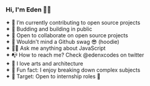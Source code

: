 ### Hi, I'm Eden 🥷🏼

<!--
**edenxcodes/edenxcodes** is a ✨ _special_ ✨ repository because its `README.md` (this file) appears on your GitHub profile.

Here are some ideas to get you started: -->

✦  🚀 I’m currently contributing to open source projects <br>
✦  🌱 Budding and building in public <br>
✦  🤖 Open to collaborate on open source projects <br>
✦  👀 Wouldn't mind a Github swag 😎 (hoodie)<br>
✦  👍🏽 Ask me anything about JavaScript <br>
✦  📭 How to reach me? Check @edenxcodes on twitter <br>
✦  💙 I love arts and architecture <br>
✦  🍿 Fun fact: I enjoy breaking down complex subjects <br>
✦  🎯 Target: Open to internship roles 🔱

